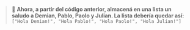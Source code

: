 > :memo: **Ahora, a partir del código anterior, almacená en una lista un saludo a Demian, Pablo, Paolo y Julian. La lista debería quedar así: <br>**
`["Hola Demian!", "Hola Pablo!", "Hola Paolo!", "Hola Julian!"]` <br>
